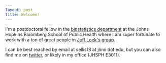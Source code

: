 ```yaml
---
layout: post
title: Welcome! 
---
```


I'm a postdoctoral fellow in the [biostatistics department](http://www.jhsph.edu/departments/biostatistics/) at the Johns Hopkins Bloomberg School of Public Health where I am super fortunate to work with a ton of great people in [Jeff Leek's group](http://jtleek.com/). 

I can be best reached by email at sellis18 at jhmi dot edu, but you can also find me on [twitter](https://twitter.com/Shannon_E_Ellis), or likely in my office (JHSPH E3011).


